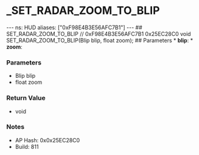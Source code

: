 # _SET_RADAR_ZOOM_TO_BLIP

--- ns: HUD aliases: ["0xF98E4B3E56AFC7B1"] --- ## SET_RADAR_ZOOM_TO_BLIP  // 0xF98E4B3E56AFC7B1 0x25EC28C0 void SET_RADAR_ZOOM_TO_BLIP(Blip blip, float zoom);   ## Parameters * **blip**: * **zoom**:

### Parameters
* Blip blip
* float zoom

### Return Value
* void

### Notes
* AP Hash: 0x0x25EC28C0
* Build: 811

